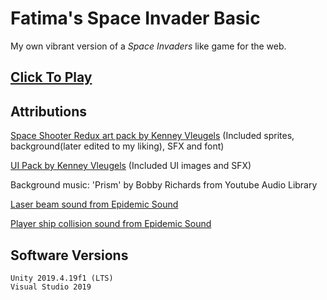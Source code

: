 # Fatima's Space Invader Basic

My own vibrant version of a *Space Invaders* like game for the web.

## [Click To Play](https://fat1nad.github.io/Fatimas-Space-Invader-Basic/)

## Attributions
[Space Shooter Redux art pack by Kenney Vleugels](https://www.kenney.nl/assets/space-shooter-redux)
(Included sprites, background(later edited to my liking), SFX and font)

[UI Pack by Kenney Vleugels](https://www.kenney.nl/assets/ui-pack)
(Included UI images and SFX)

Background music: 'Prism' by  Bobby Richards from Youtube Audio Library

[Laser beam sound from Epidemic Sound](https://www.epidemicsound.com/track/Z6kiWkPQ48/)

[Player ship collision sound from Epidemic Sound](https://www.epidemicsound.com/track/EAtOW0yZ0M/)

## Software Versions

	Unity 2019.4.19f1 (LTS)
	Visual Studio 2019
